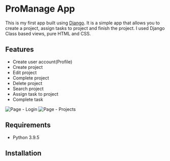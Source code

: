 # ProManage App

This is my first app built using [Django](https://www.djangoproject.com). It is a simple app that allows you to create a project, assign tasks to project and finish the project. I used Django Class based views, pure HTML and CSS.

## Features

- Create user account(Profile)
- Create project
- Edit project
- Complete project
- Delete project
- Search project
- Assign task to project
- Complete task

![Page - Login](https://bookee.cz/wp-content/uploads/2021/11/login.png)
![Page - Projects](https://bookee.cz/wp-content/uploads/2021/11/projects-page.png)

## Requirements

- Python 3.9.5

## Installation




